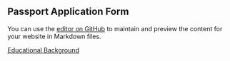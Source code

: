 ## Passport Application Form

You can use the [editor on GitHub](https://github.com/rohmmendoza/Passport-App/edit/master/README.md) to maintain and preview the content for your website in Markdown files.

<a href="PassportApp.html"> Educational Background </a>

